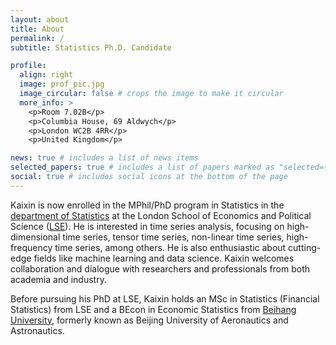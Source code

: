 ```yaml
---
layout: about
title: About
permalink: /
subtitle: Statistics Ph.D. Candidate

profile:
  align: right
  image: prof_pic.jpg
  image_circular: false # crops the image to make it circular
  more_info: >
    <p>Room 7.02B</p>
    <p>Columbia House, 69 Aldwych</p>
    <p>London WC2B 4RR</p>
    <p>United Kingdom</p>

news: true # includes a list of news items
selected_papers: true # includes a list of papers marked as "selected={true}"
social: true # includes social icons at the bottom of the page
---
```


Kaixin is now enrolled in the MPhil/PhD program in Statistics in the [department of Statistics](https://www.lse.ac.uk/statistics) at the London School of Economics and Political Science ([LSE](https://www.lse.ac.uk/)). He is interested in time series analysis, focusing on high-dimensional time series, tensor time series, non-linear time series, high-frequency time series, among others. He is also enthusiastic about cutting-edge fields like machine learning and data science. Kaixin welcomes collaboration and dialogue with researchers and professionals from both academia and industry.

Before pursuing his PhD at LSE, Kaixin holds an MSc in Statistics (Financial Statistics) from LSE and a BEcon in Economic Statistics from [Beihang University](https://ev.buaa.edu.cn/), formerly known as Beijing University of Aeronautics and Astronautics.
